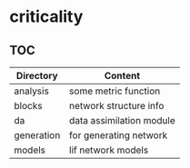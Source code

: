 # criticality

## TOC
| Directory  | Content                  |
|------------|--------------------------|
| analysis   | some metric function     | 
| blocks     | network structure info   |
| da         | data assimilation module |
| generation | for generating network   |
| models     | lif network models       |